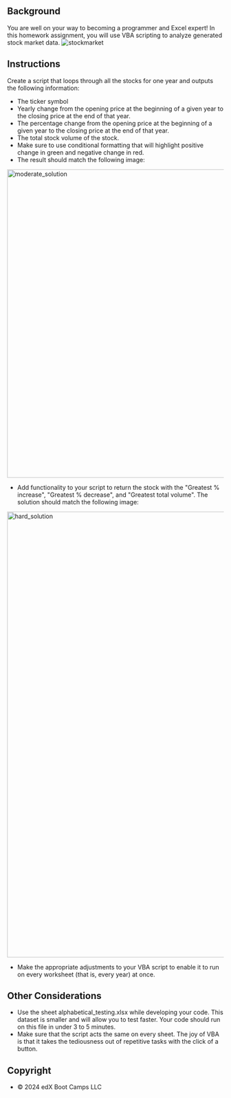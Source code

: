 ## Background
You are well on your way to becoming a programmer and Excel expert! In this homework assignment, you will use VBA scripting to analyze generated stock market data.
![stockmarket](https://github.com/vmar15/vba-challenge/assets/160524931/818fb68f-880f-4561-81dc-6002453835e3)

## Instructions
Create a script that loops through all the stocks for one year and outputs the following information:
- The ticker symbol
- Yearly change from the opening price at the beginning of a given year to the closing price at the end of that year.
- The percentage change from the opening price at the beginning of a given year to the closing price at the end of that year.
- The total stock volume of the stock.
- Make sure to use conditional formatting that will highlight positive change in green and negative change in red.
- The result should match the following image:
<img width="718" alt="moderate_solution" src="https://github.com/vmar15/vba-challenge/assets/160524931/2cacfd3a-27b4-4256-b435-81049f1a9c75">

- Add functionality to your script to return the stock with the "Greatest % increase", "Greatest % decrease", and "Greatest total volume". The solution should match the following image:
<img width="1038" alt="hard_solution" src="https://github.com/vmar15/vba-challenge/assets/160524931/681d75ee-f15b-4a94-a20c-0573734490a5">

- Make the appropriate adjustments to your VBA script to enable it to run on every worksheet (that is, every year) at once.

## Other Considerations
- Use the sheet alphabetical_testing.xlsx while developing your code. This dataset is smaller and will allow you to test faster. Your code should run on this file in under 3 to 5 minutes.
- Make sure that the script acts the same on every sheet. The joy of VBA is that it takes the tediousness out of repetitive tasks with the click of a button.

## Copyright
- © 2024 edX Boot Camps LLC
